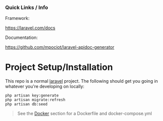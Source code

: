 ### Quick Links / Info

Framework:

https://laravel.com/docs

Documentation: 

https://github.com/mpociot/laravel-apidoc-generator



# Project Setup/Installation

This repo is a normal [laravel](https://laravel.com/docs) project. The following should get you going in whatever you're developing on locally:

```
php artisan key:generate
php artisan migrate:refresh
php artisan db:seed
```

> See the [Docker](#markdown-header-docker) section for a Dockerfile and docker-compose.yml
